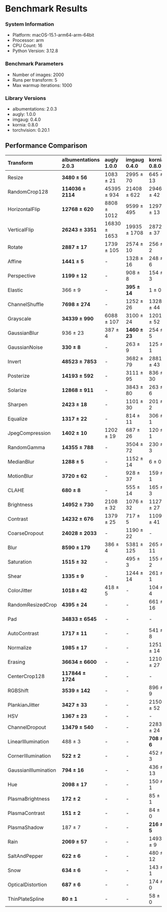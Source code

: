 # Benchmark Results

### System Information

- Platform: macOS-15.1-arm64-arm-64bit
- Processor: arm
- CPU Count: 16
- Python Version: 3.12.8

### Benchmark Parameters

- Number of images: 2000
- Runs per transform: 5
- Max warmup iterations: 1000


### Library Versions

- albumentations: 2.0.3
- augly: 1.0.0
- imgaug: 0.4.0
- kornia: 0.8.0
- torchvision: 0.20.1

## Performance Comparison

| Transform            | albumentations<br>2.0.3   | augly<br>1.0.0   | imgaug<br>0.4.0   | kornia<br>0.8.0   | torchvision<br>0.20.1   |
|:---------------------|:--------------------------|:-----------------|:------------------|:------------------|:------------------------|
| Resize               | **3480 ± 56**             | 1083 ± 21        | 2995 ± 70         | 645 ± 13          | 260 ± 9                 |
| RandomCrop128        | **114036 ± 2114**         | 45395 ± 934      | 21408 ± 622       | 2946 ± 42         | 31450 ± 249             |
| HorizontalFlip       | **12768 ± 620**           | 8808 ± 1012      | 9599 ± 495        | 1297 ± 13         | 2486 ± 107              |
| VerticalFlip         | **26243 ± 3351**          | 16830 ± 1653     | 19935 ± 1708      | 2872 ± 37         | 4696 ± 161              |
| Rotate               | **2887 ± 17**             | 1739 ± 105       | 2574 ± 10         | 256 ± 2           | 258 ± 4                 |
| Affine               | **1441 ± 5**              | -                | 1328 ± 16         | 248 ± 6           | 188 ± 2                 |
| Perspective          | **1199 ± 12**             | -                | 908 ± 8           | 154 ± 3           | 147 ± 5                 |
| Elastic              | 366 ± 9                   | -                | **395 ± 14**      | 1 ± 0             | 3 ± 0                   |
| ChannelShuffle       | **7698 ± 274**            | -                | 1252 ± 26         | 1328 ± 44         | 4417 ± 234              |
| Grayscale            | **34339 ± 990**           | 6088 ± 107       | 3100 ± 24         | 1201 ± 52         | 2600 ± 23               |
| GaussianBlur         | 936 ± 23                  | 387 ± 4          | **1460 ± 23**     | 254 ± 5           | 127 ± 4                 |
| GaussianNoise        | **330 ± 8**               | -                | 263 ± 9           | 125 ± 1           | -                       |
| Invert               | **48523 ± 7853**          | -                | 3682 ± 79         | 2881 ± 43         | 4244 ± 30               |
| Posterize            | **14193 ± 592**           | -                | 3111 ± 95         | 836 ± 30          | 4247 ± 26               |
| Solarize             | **12868 ± 911**           | -                | 3843 ± 80         | 263 ± 6           | 1032 ± 14               |
| Sharpen              | **2423 ± 18**             | -                | 1101 ± 30         | 201 ± 2           | 220 ± 3                 |
| Equalize             | **1317 ± 22**             | -                | 814 ± 11          | 306 ± 1           | 795 ± 3                 |
| JpegCompression      | **1402 ± 10**             | 1202 ± 19        | 687 ± 26          | 120 ± 1           | 889 ± 7                 |
| RandomGamma          | **14355 ± 788**           | -                | 3504 ± 72         | 230 ± 3           | -                       |
| MedianBlur           | **1288 ± 5**              | -                | 1152 ± 14         | 6 ± 0             | -                       |
| MotionBlur           | **3720 ± 62**             | -                | 928 ± 37          | 159 ± 1           | -                       |
| CLAHE                | **680 ± 8**               | -                | 555 ± 14          | 165 ± 3           | -                       |
| Brightness           | **14952 ± 730**           | 2108 ± 32        | 1076 ± 32         | 1127 ± 27         | 854 ± 13                |
| Contrast             | **14232 ± 676**           | 1379 ± 25        | 717 ± 5           | 1109 ± 41         | 602 ± 13                |
| CoarseDropout        | **24028 ± 2033**          | -                | 1190 ± 22         | -                 | -                       |
| Blur                 | **8590 ± 179**            | 386 ± 4          | 5381 ± 125        | 265 ± 11          | -                       |
| Saturation           | **1515 ± 32**             | -                | 495 ± 3           | 155 ± 2           | -                       |
| Shear                | **1335 ± 9**              | -                | 1244 ± 14         | 261 ± 1           | -                       |
| ColorJitter          | **1018 ± 42**             | 418 ± 5          | -                 | 104 ± 4           | 87 ± 1                  |
| RandomResizedCrop    | **4395 ± 24**             | -                | -                 | 661 ± 16          | 837 ± 37                |
| Pad                  | **34833 ± 6545**          | -                | -                 | -                 | 4889 ± 183              |
| AutoContrast         | **1717 ± 11**             | -                | -                 | 541 ± 8           | 344 ± 1                 |
| Normalize            | **1985 ± 17**             | -                | -                 | 1251 ± 14         | 1018 ± 7                |
| Erasing              | **36634 ± 6600**          | -                | -                 | 1210 ± 27         | 3577 ± 49               |
| CenterCrop128        | **117844 ± 1724**         | -                | -                 | -                 | -                       |
| RGBShift             | **3539 ± 142**            | -                | -                 | 896 ± 9           | -                       |
| PlankianJitter       | **3427 ± 33**             | -                | -                 | 2150 ± 52         | -                       |
| HSV                  | **1367 ± 23**             | -                | -                 | -                 | -                       |
| ChannelDropout       | **13479 ± 540**           | -                | -                 | 2283 ± 24         | -                       |
| LinearIllumination   | 488 ± 3                   | -                | -                 | **708 ± 6**       | -                       |
| CornerIllumination   | **522 ± 2**               | -                | -                 | 452 ± 3           | -                       |
| GaussianIllumination | **794 ± 16**              | -                | -                 | 436 ± 13          | -                       |
| Hue                  | **2098 ± 17**             | -                | -                 | 150 ± 1           | -                       |
| PlasmaBrightness     | **172 ± 2**               | -                | -                 | 85 ± 1            | -                       |
| PlasmaContrast       | **151 ± 2**               | -                | -                 | 84 ± 0            | -                       |
| PlasmaShadow         | 187 ± 7                   | -                | -                 | **216 ± 5**       | -                       |
| Rain                 | **2069 ± 57**             | -                | -                 | 1493 ± 9          | -                       |
| SaltAndPepper        | **622 ± 6**               | -                | -                 | 480 ± 12          | -                       |
| Snow                 | **634 ± 6**               | -                | -                 | 143 ± 1           | -                       |
| OpticalDistortion    | **687 ± 6**               | -                | -                 | 174 ± 0           | -                       |
| ThinPlateSpline      | **80 ± 1**                | -                | -                 | 58 ± 0            | -                       |
